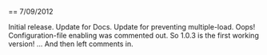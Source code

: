 
== 7/09/2012

Initial release.
Update for Docs.
Update for preventing multiple-load.
Oops! Configuration-file enabling was commented out. So 1.0.3 is the first working version!
... And then left comments in.
